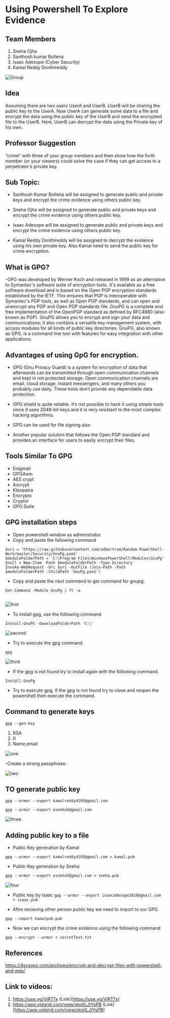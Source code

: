 # Using Powershell To Explore Evidence

## Team Members
 1. Sneha Ojha
 1. Santhosh kumar Bollena
 1. Isaac Adesope (Cyber Security)
 1. Kamal Reddy Donthireddy
 
 ![Group](Group.png)
 
## Idea
Assuming there are two users UserA and UserB. UserB will be sharing the public key to the UserA. Now UserA can generate some data to a file and encrypt the data using the public key of the UserB and send the encrypted file to the UserB. Here, UserB can decrypt the data using the Private key of his own.

## Professor Suggestion

“crime” with three of your group members and then show how the forth member (or your viewers) could solve the case if they can get access to a perpetrator’s private key.

## Sub Topic:

- Santhosh Kumar Bollena will be assigned to generate public and private keys and encrypt the crime evidence using others public key.

- Sneha Ojha will be assigned to generate public and private keys and encrypt the crime evidence using others public key.

- Isaac Adesope will be assigned to generate public and private keys and encrypt the crime evidence using others public key.

- Kamal Reddy Donthireddy will be assigned to decrypt the evidence using his own private key. Also Kamal need to send the public key for crime encryption. 

## What is GPG?

-GPG was developed by Werner Koch and released in 1999 as an alternative to Symantec's software suite of encryption tools. It's available as a free software download and is based on the Open PGP encryption standards established by the IETF. This ensures that PGP is interoperable with Symantec's PGP tools, as well as Open PGP standards, and can open and unencrypt any PGP and Open PGP standards file. GnuPG is a complete and free implementation of the OpenPGP standard as defined by RFC4880 (also known as PGP). GnuPG allows you to encrypt and sign your data and communications; it also contains a versatile key management system, with access modules for all kinds of public key directories. GnuPG, also known as GPG, is a command line tool with features for easy integration with other applications.

## Advantages of using GpG for encryption.

- GPG (Gnu Privacy Guard) is a system for encryption of data that afterwards can be transmitted through open communication channels and kept in not protected storage. Open communication channels are email, cloud storage, instant messengers, and many others you probably use daily. These tools don’t provide any dependable data protection.

- GPG shield is quite reliable. It’s not possible to hack it using simple tools since it uses 2048-​bit keys and it is very resistant to the most complex hacking algorithms.

- GPG can be used for file signing also

- Another popular solution that follows the Open PGP standard and provides an interface for users to easily encrypt their files.

## Tools Similar To GPG

- Enigmail
- GPG4win
- AES crypt
- Axcrypt
- Kleopatra
- Encrypto
- Cryptor
- GPG Suite

## GPG installation steps

- Open powershell window as administrator.
- Copy and paste the following command
 ``` 
 $uri = 'https://raw.githubusercontent.com/adbertram/Random-PowerShell-Work/master/Security/GnuPg.psm1'
$moduleFolderPath = 'C:\Program Files\WindowsPowerShell\Modules\GnuPg'
$null = New-Item -Path $moduleFolderPath -Type Directory
Invoke-WebRequest -Uri $uri -OutFile (Join-Path -Path $moduleFolderPath -ChildPath 'GnuPg.psm1')
```
- Copy and paste the next command to get command for gnupg:

``` 
Get-Command -Module GnuPg | ft -a 
 
```

![first](first-command.PNG)

- To install gpg, use the following command

``` 
Install-GnuPG -DownloadFolderPath 'C:\'
```

![second](second-command.PNG)


- Try to execute the gpg command.

``` 
gpg 
```

![third](third-command.PNG)

- If the gpg is not found try to install again with the following command.

``` 
Install-GnuPg

```

- Try to execute gpg, If the gpg is not found try to close and reopen the powershell then execute the command.

## Command to generate keys
``` gpg --gen-key ```

1. RSA
1. 0
1. Name,email

![one](gen-keys-one.PNG)

-Create a strong passphrase.

![two](gen-key-two.PNG)

## TO generate public key
``` gpg --armor --export kamalreddy4195@gmail.com ```

``` gpg --armor --export osneha5@gmail.com ```

![three](gen-key-three.PNG)

## Adding public key to a file

- Public Key generation by Kamal

```gpg --armor --export kamalreddy4195@gmail.com > kamal.pub ```

- Public Key generation by Sneha 

```gpg --armor --export osneha5@gmail.com > sneha.pub ```

![four](gen-key-four.PNG)

- Public key by isaac
```gpg --armor --export isaacadesope2018@gmail.com > isaac.pub ```

- Aftre recieving other person public key we need to import to our GPG.

``` gpg --import kamalpub.pub ```

- Now we can encrypt the crime evidence using the following command

``` gpg --encrypt --armor < secretText.txt ```

## References

https://4sysops.com/archives/encrypt-and-decrypt-files-with-powershell-and-pgp/


## Link to videos:

1. https://use.vg/ViRT7x (Link)[https://use.vg/ViRT7x]
2. https://app.vidgrid.com/view/qtotlLJtYsPB (Link)[https://app.vidgrid.com/view/qtotlLJtYsPB]
